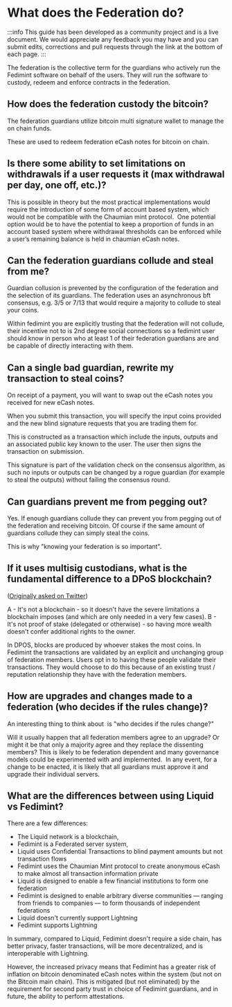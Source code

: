 # What does the Federation do? 

:::info
This guide has been developed as a community project and is a live document. We would appreciate any feedback you may have and you can submit edits, corrections and pull requests through the link at the bottom of each page.
:::

The federation is the collective term for the guardians who actively run the Fedimint software on behalf of the users. They will run the software to custody, redeem and enforce contracts in the federation. 

## How does the federation custody the bitcoin?

The federation guardians utilize bitcoin multi signature wallet to manage the on chain funds. 

These are used to redeem federation eCash notes for bitcoin on chain. 

## Is there some ability to set limitations on withdrawals if a user requests it (max withdrawal per day, one off, etc.)?

This is possible in theory but the most practical implementations would require the introduction of some form of account based system, which would not be compatible with the Chaumian mint protocol.  One potential option would be to have the potential to keep a proportion of funds in an account based system where withdrawal thresholds can be enforced while a user’s remaining balance is held in chaumian eCash notes.

## Can the federation guardians collude and steal from me?

Guardian collusion is prevented by the configuration of the federation and the selection of its guardians. The federation uses an asynchronous bft consensus, e.g. 3/5 or 7/13 that would require a majority to collude to steal your coins. 

Within fedimint you are explicitly trusting that the federation will not collude, their incentive not to is 2nd degree social connections so a fedimint user should know in person who at least 1 of their federation guardians are and be capable of directly interacting with them.

## Can a single bad guardian, rewrite my transaction to steal coins?

On receipt of a payment, you will want to swap out the eCash notes you received for new eCash notes. 

When you submit this transaction, you will specify the input coins provided and the new blind signature requests that you are trading them for.

This is constructed as a transaction which include the inputs, outputs and an associated public key known to the user. The user then signs the transaction on submission. 

This signature is part of the validation check on the consensus algorithm, as such no inputs or outputs can be changed by a rogue guardian (for example to steal the outputs) without failing the consensus round. 


## Can guardians prevent me from pegging out? 

Yes. If enough guardians collude they can prevent you from pegging out of the federation and receiving bitcoin. Of course if the same amount of guardians collude they can simply steal the coins. 

This is why "knowing your federation is so important".

## If it uses multisig custodians, what is the fundamental difference to a DPoS blockchain? 

([Originally asked on Twitter](https://twitter.com/ricardoplopes/status/1531659058607964167?t=PUTMcNfA6fYbJ7wZsVPzPw&s=19))

A - It's not a blockchain - so it doesn't have the severe limitations a blockchain imposes (and which are only needed in a very few cases).
B - It's not proof of stake (delegated or otherwise) - so having more wealth doesn't confer additional rights to the owner.

In DPOS, blocks are produced by whoever stakes the most coins. In Fedimint the transactions are validated by an explicit and unchanging group of federation members. Users opt in to having these people validate their transactions. They would choose to do this because of an existing trust / reputation relationship they have with the federation members.

## How are upgrades and changes made to a federation (who decides if the rules change)?

An interesting thing to think about  is "who decides if the rules change?"

Will it usually happen that all federation members agree to an upgrade? Or might it be that only a majority agree and they replace the dissenting members? This is likely to be federation dependent and many governance models could be experimented with and implemented.  In any event, for a change to be enacted, it is likely that all guardians must approve it and upgrade their individual servers.

## What are the differences between using Liquid vs Fedimint?

There are a few differences:
 - The Liquid network is a blockchain,
 - Fedimint is a Federated server system,
 - Liquid uses Confidential Transactions to blind payment amounts but not transaction flows
 - Fedimint uses the Chaumian Mint protocol to create anonymous eCash to make almost all transaction information private
 - Liquid is designed to enable a few financial institutions to form one federation
 - Fedimint is designed to enable arbitrary diverse communities — ranging from friends to companies — to form thousands of independent federations
 - Liquid doesn't currently support Lightning
 - Fedimint supports Lightning

In summary, compared to Liquid, Fedimint doesn't require a side chain, has better privacy, faster transactions, will be more decentralized, and is interoperable with Lightning.

However, the increased privacy means that Fedimint has a greater risk of inflation on bitcoin denominated eCash notes within the system (but not on the Bitcoin main chain). This is mitigated (but not eliminated) by the requirement for second party trust in choice of Fedimint guardians, and in future, the ability to perform attestations.
